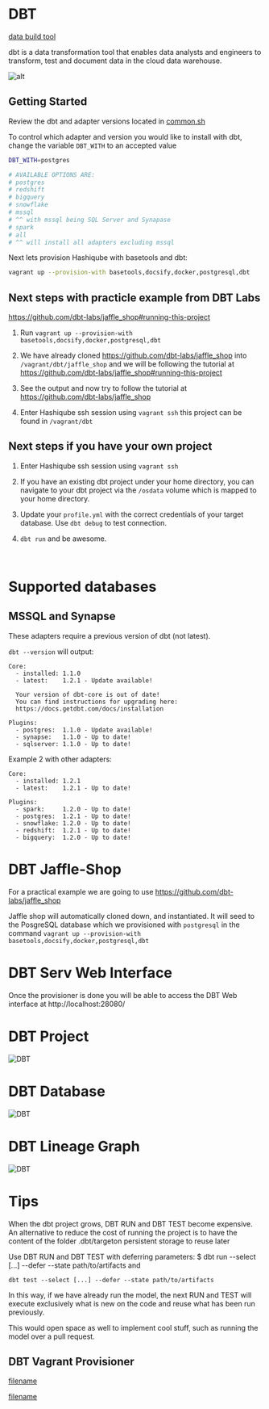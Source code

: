 # DBT

[data build tool](https://www.getdbt.com/)

dbt is a data transformation tool that enables data analysts and engineers to transform, test and document data in the cloud data warehouse.

![alt](https://www.getdbt.com/ui/img/png/analytics-engineering-dbt.png)

## Getting Started

Review the dbt and adapter versions located in [common.sh](./common.sh)

To control which adapter and version you would like to install with dbt, change the variable `DBT_WITH` to an accepted value

```bash
DBT_WITH=postgres

# AVAILABLE OPTIONS ARE:
# postgres
# redshift
# bigquery
# snowflake
# mssql
# ^^ with mssql being SQL Server and Synapase
# spark
# all
# ^^ will install all adapters excluding mssql
```

Next lets provision Hashiqube with basetools and dbt:

```bash
vagrant up --provision-with basetools,docsify,docker,postgresql,dbt
```

## Next steps with practicle example from DBT Labs 
https://github.com/dbt-labs/jaffle_shop#running-this-project

1. Run `vagrant up --provision-with basetools,docsify,docker,postgresql,dbt`

2. We have already cloned https://github.com/dbt-labs/jaffle_shop into `/vagrant/dbt/jaffle_shop`
and we will be following the tutorial at https://github.com/dbt-labs/jaffle_shop#running-this-project

3. See the output and now try to follow the tutorial at https://github.com/dbt-labs/jaffle_shop

4. Enter Hashiqube ssh session using `vagrant ssh` this project can be found in `/vagrant/dbt`

## Next steps if you have your own project

1. Enter Hashiqube ssh session using `vagrant ssh`

2. If you have an existing dbt project under your home directory, you can navigate to your dbt project via the `/osdata` volume which is mapped to your home directory.

3. Update your `profile.yml` with the correct credentials of your target database. Use `dbt debug` to test connection.

4. `dbt run` and be awesome.

<br>

# Supported databases

## MSSQL and Synapse

These adapters require a previous version of dbt (not latest).

`dbt --version` will output:

```log
Core:
  - installed: 1.1.0
  - latest:    1.2.1 - Update available!

  Your version of dbt-core is out of date!
  You can find instructions for upgrading here:
  https://docs.getdbt.com/docs/installation

Plugins:
  - postgres:  1.1.0 - Update available!
  - synapse:   1.1.0 - Up to date!
  - sqlserver: 1.1.0 - Up to date!
```

Example 2 with other adapters:

```log
Core:
  - installed: 1.2.1
  - latest:    1.2.1 - Up to date!

Plugins:
  - spark:     1.2.0 - Up to date!
  - postgres:  1.2.1 - Up to date!
  - snowflake: 1.2.0 - Up to date!
  - redshift:  1.2.1 - Up to date!
  - bigquery:  1.2.0 - Up to date!
```

# DBT Jaffle-Shop
For a practical example we are going to use https://github.com/dbt-labs/jaffle_shop 

Jaffle shop will automatically cloned down, and instantiated. It will seed to the PosgreSQL database which we provisioned with `postgresql` in the command `vagrant up --provision-with basetools,docsify,docker,postgresql,dbt`

# DBT Serv Web Interface
Once the provisioner is done you will be able to access the DBT Web interface at http://localhost:28080/

# DBT Project
![DBT](images/dbt_project.png?raw=true "DBT")

# DBT Database
![DBT](images/dbt_database.png?raw=true "DBT")

# DBT Lineage Graph
![DBT](images/dbt_lineage_graph.png?raw=true "DBT")

# Tips
When the dbt project grows, DBT RUN and DBT TEST become expensive. An alternative to reduce the cost of running the project is to have the content of the folder .dbt/targeton persistent storage to reuse later

Use DBT RUN and DBT TEST with deferring parameters: $ dbt run --select [...] --defer --state path/to/artifacts and

`dbt test --select [...] --defer --state path/to/artifacts`

In this way, if we have already run the model, the next RUN and TEST will execute exclusively what is new on the code and reuse what has been run previously.

This would open space as well to implement cool stuff, such as running the model over a pull request. 

## DBT Vagrant Provisioner

[filename](common.sh ':include :type=code')

[filename](dbt-global.sh ':include :type=code')